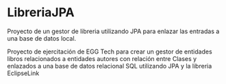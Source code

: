 # LibreriaJPA
Proyecto de un gestor de libreria utilizando JPA para enlazar las entradas a una base de datos local.

Proyecto de ejercitación de EGG Tech para crear un gestor de entidades libros relacionados a entidades autores con relación entre Clases y enlazados a una base de datos relacional SQL utilizando JPA y la libreria EclipseLink
